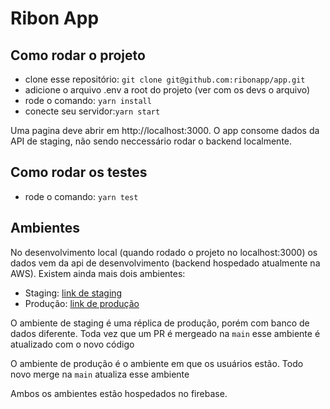 # Ribon App

## Como rodar o projeto

- clone esse repositório: `git clone git@github.com:ribonapp/app.git`
- adicione o arquivo .env a root do projeto (ver com os devs o arquivo)
- rode o comando: `yarn install`
- conecte seu servidor:`yarn start`

Uma pagina deve abrir em http://localhost:3000. O app consome dados da API de staging, não sendo neccessário rodar o backend localmente.

## Como rodar os testes

- rode o comando: `yarn test`

## Ambientes
No desenvolvimento local (quando rodado o projeto no localhost:3000) os dados vem
da api de desenvolvimento (backend hospedado atualmente na AWS).
Existem ainda mais dois ambientes:
- Staging: [link de staging](https://ribon-dapp-staging.web.app/?integration_id=1)
- Produção: [link de produção](https://dapp.ribon.io/?integration_id=1)

O ambiente de staging é uma réplica de produção, porém com banco de dados diferente. Toda vez que um
PR é mergeado na `main` esse ambiente é atualizado com o novo código

O ambiente de produção é o ambiente em que os usuários estão. Todo novo merge
na `main` atualiza esse ambiente

Ambos os ambientes estão hospedados no firebase.
